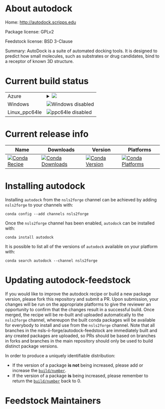 About autodock
==============

Home: http://autodock.scripps.edu

Package license: GPLv2

Feedstock license: BSD 3-Clause

Summary: AutoDock is a suite of automated docking tools. It is designed to predict how small molecules, such as substrates or drug candidates, bind to a receptor of known 3D structure.



Current build status
====================


<table>
    
  <tr>
    <td>Azure</td>
    <td>
      <details>
        <summary>
          <a href="https://dev.azure.com/nsls2forge/nsls2forge/_build/latest?definitionId=177&branchName=master">
            <img src="https://dev.azure.com/nsls2forge/nsls2forge/_apis/build/status/autodock-feedstock?branchName=master">
          </a>
        </summary>
        <table>
          <thead><tr><th>Variant</th><th>Status</th></tr></thead>
          <tbody><tr>
              <td>linux</td>
              <td>
                <a href="https://dev.azure.com/nsls2forge/nsls2forge/_build/latest?definitionId=177&branchName=master">
                  <img src="https://dev.azure.com/nsls2forge/nsls2forge/_apis/build/status/autodock-feedstock?branchName=master&jobName=linux&configuration=linux_" alt="variant">
                </a>
              </td>
            </tr><tr>
              <td>osx</td>
              <td>
                <a href="https://dev.azure.com/nsls2forge/nsls2forge/_build/latest?definitionId=177&branchName=master">
                  <img src="https://dev.azure.com/nsls2forge/nsls2forge/_apis/build/status/autodock-feedstock?branchName=master&jobName=osx&configuration=osx_" alt="variant">
                </a>
              </td>
            </tr>
          </tbody>
        </table>
      </details>
    </td>
  </tr>
  <tr>
    <td>Windows</td>
    <td>
      <img src="https://img.shields.io/badge/Windows-disabled-lightgrey.svg" alt="Windows disabled">
    </td>
  </tr>
  <tr>
    <td>Linux_ppc64le</td>
    <td>
      <img src="https://img.shields.io/badge/ppc64le-disabled-lightgrey.svg" alt="ppc64le disabled">
    </td>
  </tr>
</table>

Current release info
====================

| Name | Downloads | Version | Platforms |
| --- | --- | --- | --- |
| [![Conda Recipe](https://img.shields.io/badge/recipe-autodock-green.svg)](https://anaconda.org/nsls2forge/autodock) | [![Conda Downloads](https://img.shields.io/conda/dn/nsls2forge/autodock.svg)](https://anaconda.org/nsls2forge/autodock) | [![Conda Version](https://img.shields.io/conda/vn/nsls2forge/autodock.svg)](https://anaconda.org/nsls2forge/autodock) | [![Conda Platforms](https://img.shields.io/conda/pn/nsls2forge/autodock.svg)](https://anaconda.org/nsls2forge/autodock) |

Installing autodock
===================

Installing `autodock` from the `nsls2forge` channel can be achieved by adding `nsls2forge` to your channels with:

```
conda config --add channels nsls2forge
```

Once the `nsls2forge` channel has been enabled, `autodock` can be installed with:

```
conda install autodock
```

It is possible to list all of the versions of `autodock` available on your platform with:

```
conda search autodock --channel nsls2forge
```




Updating autodock-feedstock
===========================

If you would like to improve the autodock recipe or build a new
package version, please fork this repository and submit a PR. Upon submission,
your changes will be run on the appropriate platforms to give the reviewer an
opportunity to confirm that the changes result in a successful build. Once
merged, the recipe will be re-built and uploaded automatically to the
`nsls2forge` channel, whereupon the built conda packages will be available for
everybody to install and use from the `nsls2forge` channel.
Note that all branches in the nsls-ii-forge/autodock-feedstock are
immediately built and any created packages are uploaded, so PRs should be based
on branches in forks and branches in the main repository should only be used to
build distinct package versions.

In order to produce a uniquely identifiable distribution:
 * If the version of a package **is not** being increased, please add or increase
   the [``build/number``](https://conda.io/docs/user-guide/tasks/build-packages/define-metadata.html#build-number-and-string).
 * If the version of a package **is** being increased, please remember to return
   the [``build/number``](https://conda.io/docs/user-guide/tasks/build-packages/define-metadata.html#build-number-and-string)
   back to 0.

Feedstock Maintainers
=====================


